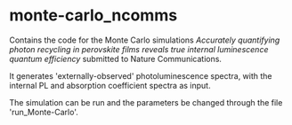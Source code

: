 # monte-carlo_ncomms
Contains the code for the Monte Carlo simulations *Accurately quantifying photon recycling in perovskite films reveals true internal luminescence quantum efficiency* submitted to Nature Communications.

It generates 'externally-observed' photoluminescence spectra, with the internal PL and absorption coefficient spectra as input.

The simulation can be run and the parameters be changed through the file 'run_Monte-Carlo'.


